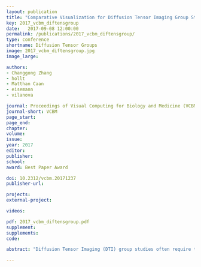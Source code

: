 ```yaml
---
layout: publication
title: "Comparative Visualization for Diffusion Tensor Imaging Group Study at Multiple Levels of Detail"
key: 2017_vcbm_diftensgroup
date:   2017-09-08 12:00:00
permalink: /publications/2017_vcbm_diftensgroup/
type: conference
shortname: Diffusion Tensor Groups
image: 2017_vcbm_diftensgroup.jpg
image_large:

authors:
- Changgong Zhang
- hollt
- Matthan Caan
- eisemann
- vilanova

journal: Proceedings of Visual Computing for Biology and Medicine (VCBM)
journal-short: VCBM
page_start:
page_end:
chapter:
volume:
issue:
year: 2017
editor:
publisher:
school:
award: Best Paper Award

doi: 10.2312/vcbm.20171237
publisher-url:

projects:
external-project:

videos:

pdf: 2017_vcbm_diftensgroup.pdf
supplement:
supplements:
code:

abstract: "Diffusion Tensor Imaging (DTI) group studies often require the comparison of two groups of 3D diffusion tensor fields. The total number of datasets involved in the study and the multivariate nature of diffusion tensors together make this a challenging process. The traditional approach is to reduce the six-dimensional diffusion tensor to some scalar quantities, which can be analyzed with univariate statistical methods, and visualized with standard techniques such as slice views. However, this provides merely part of the whole story due to information reduction. If to take the full tensor information into account, only few methods are available, and they focus on the analysis of a single group, rather than the comparison of two groups. Simultaneously comparing two groups of diffusion tensor fields by simple juxtaposition or superposition is rather impractical. In this work, we extend previous work to visually compare two groups of diffusion tensor fields. To deal with the wealth of information, the comparison is carried out at multiple levels of detail. In the 3D spatial domain, we propose a details on demand glyph representation to support the visual comparison of the tensor ensemble summary information in a progressive manner. The spatial view guides analysts to select voxels of interest. Then at the detail level, the respective original tensor ensembles are compared in terms of tensor intrinsic properties, with special care taken to reduce visual clutter. We demonstrate the usefulness of our visual analysis system by comparing a control group and an HIV positive patient group."

---
```

